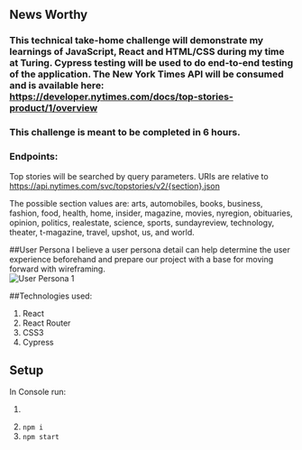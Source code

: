 ## News Worthy

### This technical take-home challenge will demonstrate my learnings of JavaScript, React and HTML/CSS during my time at Turing. Cypress testing will be used to do end-to-end testing of the application.  The New York Times API will be consumed and is available here: https://developer.nytimes.com/docs/top-stories-product/1/overview

### This challenge is meant to be completed in 6 hours.

### Endpoints:
Top stories will be searched by query parameters. URIs are relative to https://api.nytimes.com/svc/topstories/v2/{section}.json

The possible section values are: arts, automobiles, books, business, fashion, food, health, home, insider, magazine, movies, nyregion, obituaries, opinion, politics, realestate, science, sports, sundayreview, technology, theater, t-magazine, travel, upshot, us, and world.

##User Persona
I believe a user persona detail can help determine the user experience beforehand and prepare our project with a base for moving forward with wireframing.  
![User Persona 1](https://user-images.githubusercontent.com/71858456/120398647-dfa86d80-c2f7-11eb-9039-a276cdac0e79.png)

##Technologies used:
1. React
2. React Router
3. CSS3
4. Cypress

## Setup
In Console run:
1. ```git clone git@github.com:percworld/news.git'''
2. ```npm i```
3. ```npm start```



